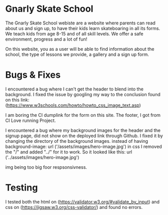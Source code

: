 # Gnarly Skate School

The Gnarly Skate School webiste are a website where parents can read about us and sign up, to have their kids learn skateboaring in all its forms. We teach kids from age 8-15 and of all skill levels. We offer a safe environment, progress and a lot of fun!

On this website, you as a user will be able to find information about the school, the type of lessons we provide, a gallery and a sign up form. 


# Bugs & Fixes

I encountered a bug where I can't get the header to blend into the background. I fixed the issue by googling my way to the conclusion found on this link: (https://www.w3schools.com/howto/howto_css_image_text.asp)

I am boring the CI dumplink for the form on this site.
The footer, I got from CI Love running Project.

I encountered a bug where my background images for the header and the signup page, did not show on the deployed link through Github. I fixed it by changing the directory of the background images. instead of having background-image: url ('/assets/images/hero-image.jpg') in css I removed the "/" and added "../" for it to work. So it looked like this:
 url ('../assets/images/hero-image.jpg')

img being too big foor respsonsivness.

# Testing

I tested both the html on (https://validator.w3.org/#validate_by_input) and css on (https://jigsaw.w3.org/css-validator/) and found no errors.
